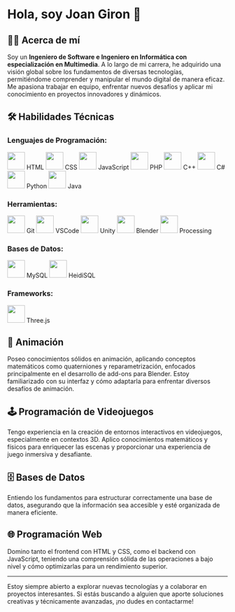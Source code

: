 # Hola, soy Joan Giron 👋

## 👨‍💻 Acerca de mí
Soy un **Ingeniero de Software e Ingeniero en Informática con especialización en Multimedia**. A lo largo de mi carrera, he adquirido una visión global sobre los fundamentos de diversas tecnologías, permitiéndome comprender y manipular el mundo digital de manera eficaz. Me apasiona trabajar en equipo, enfrentar nuevos desafíos y aplicar mi conocimiento en proyectos innovadores y dinámicos.

## 🛠 Habilidades Técnicas
### Lenguajes de Programación:
<p>
  <img src="https://cdn.jsdelivr.net/gh/devicons/devicon/icons/html5/html5-original.svg" width="40" height="40"> HTML
  <img src="https://cdn.jsdelivr.net/gh/devicons/devicon/icons/css3/css3-original.svg" width="40" height="40"> CSS
  <img src="https://cdn.jsdelivr.net/gh/devicons/devicon/icons/javascript/javascript-original.svg" width="40" height="40"> JavaScript
  <img src="https://cdn.jsdelivr.net/gh/devicons/devicon/icons/php/php-original.svg" width="40" height="40"> PHP
  <img src="https://cdn.jsdelivr.net/gh/devicons/devicon/icons/cplusplus/cplusplus-original.svg" width="40" height="40"> C++
  <img src="https://cdn.jsdelivr.net/gh/devicons/devicon/icons/csharp/csharp-original.svg" width="40" height="40"> C#
  <img src="https://cdn.jsdelivr.net/gh/devicons/devicon/icons/python/python-original.svg" width="40" height="40"> Python
  <img src="https://cdn.jsdelivr.net/gh/devicons/devicon/icons/java/java-original.svg" width="40" height="40"> Java
</p>

### Herramientas:
<p>
  <img src="https://cdn.jsdelivr.net/gh/devicons/devicon/icons/git/git-original.svg" width="40" height="40"> Git
  <img src="https://cdn.jsdelivr.net/gh/devicons/devicon/icons/vscode/vscode-original.svg" width="40" height="40"> VSCode
  <img src="https://cdn.jsdelivr.net/gh/devicons/devicon/icons/unity/unity-original.svg" width="40" height="40"> Unity
  <img src="https://cdn.jsdelivr.net/gh/devicons/devicon/icons/blender/blender-original.svg" width="40" height="40"> Blender
  <img src="https://cdn.jsdelivr.net/gh/devicons/devicon/icons/processing/processing-original.svg" width="40" height="40"> Processing
</p>

### Bases de Datos:
<p>
  <img src="https://cdn.jsdelivr.net/gh/devicons/devicon/icons/mysql/mysql-original.svg" width="40" height="40"> MySQL
  <img src="https://cdn.jsdelivr.net/gh/devicons/devicon/icons/heidiSQL/heidiSQL-original.svg" width="40" height="40"> HeidiSQL
</p>

### Frameworks:
<p>
  <img src="https://cdn.jsdelivr.net/gh/devicons/devicon/icons/threejs/threejs-original.svg" width="40" height="40"> Three.js
</p>

## 🎨 Animación
Poseo conocimientos sólidos en animación, aplicando conceptos matemáticos como quaterniones y reparametrización, enfocados principalmente en el desarrollo de add-ons para Blender. Estoy familiarizado con su interfaz y cómo adaptarla para enfrentar diversos desafíos de animación.

## 🕹️ Programación de Videojuegos
Tengo experiencia en la creación de entornos interactivos en videojuegos, especialmente en contextos 3D. Aplico conocimientos matemáticos y físicos para enriquecer las escenas y proporcionar una experiencia de juego inmersiva y desafiante.

## 🗄️ Bases de Datos
Entiendo los fundamentos para estructurar correctamente una base de datos, asegurando que la información sea accesible y esté organizada de manera eficiente.

## 🌐 Programación Web
Domino tanto el frontend con HTML y CSS, como el backend con JavaScript, teniendo una comprensión sólida de las operaciones a bajo nivel y cómo optimizarlas para un rendimiento superior.


---

Estoy siempre abierto a explorar nuevas tecnologías y a colaborar en proyectos interesantes. Si estás buscando a alguien que aporte soluciones creativas y técnicamente avanzadas, ¡no dudes en contactarme!
